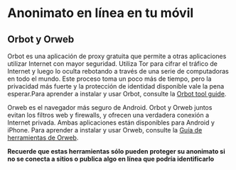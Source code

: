 [Title]: # (Anonimato online en tu equipo móvil)
[Order]: # (2)

# Anonimato en línea en tu móvil

## Orbot y Orweb

Orbot es una aplicación de proxy gratuita que permite a otras aplicaciones utilizar Internet con mayor seguridad. Utiliza Tor para cifrar el tráfico de Internet y luego lo oculta rebotando a través de una serie de computadoras en todo el mundo. Este proceso toma un poco más de tiempo, pero la privacidad más fuerte y la protección de identidad disponible vale la pena esperar.Para aprender a instalar y usar Orbot, consulte la [Orbot tool guide](umbrella://lesson/orbot-&-orweb).

Orweb es el navegador más seguro de Android. Orbot y Orweb juntos evitan los filtros web y firewalls, y ofrecen una verdadera conexión a Internet privada. Ambas aplicaciones están disponibles para Android y iPhone. Para aprender a instalar y usar Orweb, consulte la [Guía de herramientas de Orweb](umbrella://lesson/orbot-&-orweb).

**Recuerde que estas herramientas sólo pueden proteger su anonimato si no se conecta a sitios o publica algo en línea que podría identificarlo**
